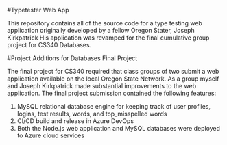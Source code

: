 #Typetester Web App

This repository contains all of the source code for a type testing web application originally developed by a fellow Oregon Stater, Joseph Kirkpatrick
His application was revamped for the final cumulative group project for CS340 Databases.

#Project Additions for Databases Final Project

The final project for CS340 required that class groups of two submit a web application available on the local Oregon State Network.
As a group myself and Joseph Kirkpatrick made substantial improvements to the web application. The final project submission contained the following features:

1. MySQL relational database engine for keeping track of user profiles, logins, test results, words, and top_misspelled words
2. CI/CD build and release in Azure DevOps
3. Both the Node.js web application and MySQL databases were deployed to Azure cloud services 
